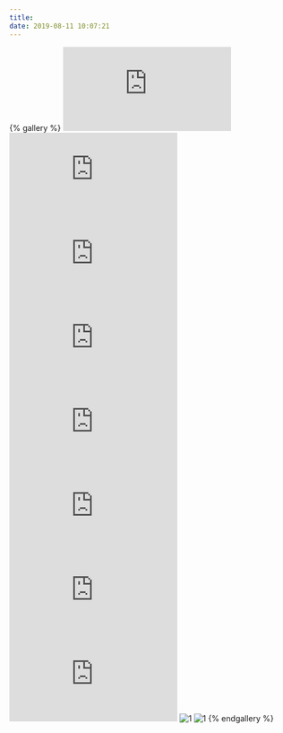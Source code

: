 ```yaml
---
title: 
date: 2019-08-11 10:07:21
---
```




{% gallery %}
![1](http://api.blogbig.cn/random/api.php?return=img)
![1](https://api.r10086.com/P站系列1.php)
![1](https://api.r10086.com/P站系列2.php)
![1](https://api.r10086.com/P站系列4.php)
![1](https://api.ixiaowai.cn/api/api.php?return=img)
![1](https://api.ixiaowai.cn/gqapi/gqapi.php?return=img)
![1](https://api.mtyqx.cn/api/random.php?return=img)
![1](https://api.mtyqx.cn/tapi/random.php?return=img)
![1](https://api.yimian.xyz/img?type=moe)
![1](https://img.paulzzh.com/touhou/random)
{% endgallery %}



